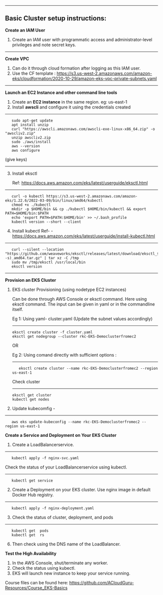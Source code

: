 ----------------------
Basic Cluster setup instructions:
----------------------

**Create an IAM User**
1. Create an IAM user with programmatic access and administrator-level privileges and note secret keys.


-------------------
**Create VPC**
1. Can do it through cloud formation after logging as this IAM user.
2. Use the CF template :  https://s3.us-west-2.amazonaws.com/amazon-eks/cloudformation/2020-10-29/amazon-eks-vpc-private-subnets.yaml
 
------------------------
**Launch an EC2 Instance and other command line tools**
1. Create an **EC2 instance** in the same region. eg: us-east-1
2. Install **awscli** and configure it using the credentials created
---
       sudo apt-get update
       apt install unzip
       curl "https://awscli.amazonaws.com/awscli-exe-linux-x86_64.zip" -o "awscliv2.zip"
       unzip awscliv2.zip
       sudo ./aws/install
       aws --version
       aws configure
 (give keys)
 
 --------
3. Install eksctl 
   
   Ref: https://docs.aws.amazon.com/eks/latest/userguide/eksctl.html
---
       curl -o kubectl https://s3.us-west-2.amazonaws.com/amazon-eks/1.22.6/2022-03-09/bin/linux/amd64/kubectl
       chmod +x ./kubectl
       mkdir -p $HOME/bin && cp ./kubectl $HOME/bin/kubectl && export PATH=$HOME/bin:$PATH
       echo 'export PATH=$PATH:$HOME/bin' >> ~/.bash_profile
       kubectl version --short --client

4. Install kubectl 
   Ref- - https://docs.aws.amazon.com/eks/latest/userguide/install-kubectl.html

---
       curl --silent --location "https://github.com/weaveworks/eksctl/releases/latest/download/eksctl_$(uname -s)_amd64.tar.gz" | tar xz -C /tmp
       sudo mv /tmp/eksctl /usr/local/bin
       eksctl version
 
---------------------
**Provision an EKS Cluster**

1. EKS cluster Provisioning (using nodetype EC2 instances)
 
   Can be done through AWS Console or eksctl command.
   Here using eksctl command. 
   The input can be given in yaml or in the commandline itself.
  
   Eg 1: Using yaml- cluster.yaml  (Update the subnet values accordingly)
   
   ---
       eksctl create cluster -f cluster.yaml
       eksctl get nodegroup --cluster rkc-EKS-Democlusterfromec2
   OR
   
   Eg 2: Using comand directly with sufficient options : 
   
   ---
          eksctl create cluster --name rkc-EKS-Democlusterfromec2 --region us-east-1
   
   Check cluster
   
   ---
       eksctl get cluster
       kubectl get nodes
 
 
2. Update kubecomfig -
---
       aws eks update-kubeconfig --name rkc-EKS-Democlusterfromec2 --region us-east-1

 
**Create a Service and Deployment on Your EKS Cluster**


1. Create a LoadBalancerservice.

---
       kubectl apply -f nginx-svc.yaml  
       
 Check the status of your LoadBalancerservice using kubectl.

---
       kubectl get service
2. Create a Deployment on your EKS cluster.
      Use nginx image in default Docker Hub registry.
 ---
       kubectl apply -f nginx-deployment.yaml 
       
3. Check the status of cluster, deployment, and pods

---
       kubectl get  pods
       kubectl get  rs
       
 
6. Then check using the DNS name of the LoadBalancer.


**Test the High Availability**

1. In the AWS Console, shut/terminate any worker.
2. Check the status using kubectl.
3. EKS will launch new instance to keep your service running.


Course files can be found here: https://github.com/ACloudGuru-Resources/Course_EKS-Basics
